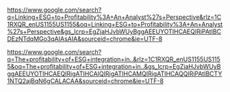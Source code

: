 https://www.google.com/search?q=Linking+ESG+to+Profitability%3A+An+Analyst%27s+Perspective&rlz=1C1RXQR_enUS1155US1155&oq=Linking+ESG+to+Profitability%3A+An+Analyst%27s+Perspective&gs_lcrp=EgZjaHJvbWUyBggAEEUYOTIHCAEQIRiPAtIBCDEzNTdqMGo3qAIAsAIA&sourceid=chrome&ie=UTF-8

https://www.google.com/search?q=The+profitability+of+ESG+integration+in..&rlz=1C1RXQR_enUS1155US1155&oq=The+profitability+of+ESG+integration+in..&gs_lcrp=EgZjaHJvbWUyBggAEEUYOTIHCAEQIRigATIHCAIQIRigATIHCAMQIRigATIHCAQQIRiPAtIBCTY1NTQ2ajBqN6gCALACAA&sourceid=chrome&ie=UTF-8
